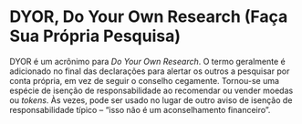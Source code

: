# DYOR, Do Your Own Research (Faça Sua Própria Pesquisa)

DYOR é um acrônimo para _Do Your Own Research_. O termo geralmente é adicionado no final das declarações para alertar os outros a pesquisar por conta própria, em vez de seguir o conselho cegamente. Tornou-se uma espécie de isenção de responsabilidade ao recomendar ou vender moedas ou _tokens_. Às vezes, pode ser usado no lugar de outro aviso de isenção de responsabilidade típico – “isso não é um aconselhamento financeiro”.
